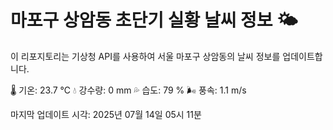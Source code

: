 
# 마포구 상암동 초단기 실황 날씨 정보 🌤️

이 리포지토리는 기상청 API를 사용하여 서울 마포구 상암동의 날씨 정보를 업데이트합니다. 

🌡️ 기온: 23.7 ℃
💧 강수량: 0 mm
💦 습도: 79 %
🌬️ 풍속: 1.1 m/s

마지막 업데이트 시각: 2025년 07월 14일 05시 11분    
